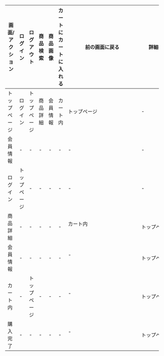 |画面/アクション|ログイン|ログアウト|商品検索|商品画像|カートにカートに入れる|前の画面に戻る|詳細へ|注文確定|トップページ|
|-----------|------|-------|-------|------|----------------|-----------|-----|------|----|
|トップページ|ログイン|トップページ|商品詳細|会員情報|カート内|トップページ|-|-|-|-|トップページ|
|会員情報|-  |-      |-     |-      |-     |-                |-         |-     |-     |トップページ|
|ログイン |トップページ|- |-     |-      |-     |-               |-          |-    |-     |-   |
|商品詳細|-  |-      |-     |-      |-     |カート内   　　　　　　　　　　　　　　 |トップページ　　　　　|商品詳細|- 　　　　　|トップページ|
|会員情報|-  |-      |-     |-      |-     |-        　　　　　　　　　　　　　　 |トップページ　　　　　|-     |- 　　　　　|トップページ|
|カート内|-   |トップページ|-     |-      |-     |-  　　　　　　　　　　　　　　       |トップページ　　　　　|-     |- 　　　　　|トップページ|
|購入完了|-  |-      |-     |-      |-     |-        　　　　　　　　　　　　　　 |トップページ　　　　　|-     |- 　　　　　|トップページ|
